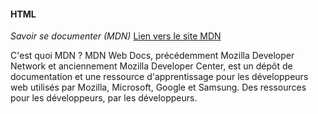 #### HTML

_Savoir se documenter (MDN)_ 
[Lien vers le site MDN](https://developer.mozilla.org/fr/)

C'est quoi MDN ? MDN Web Docs, précédemment Mozilla Developer Network et anciennement Mozilla Developer Center, est un
dépôt de documentation et une ressource d'apprentissage pour les développeurs web utilisés par Mozilla, Microsoft,
Google et Samsung. Des ressources pour les développeurs, par les développeurs.